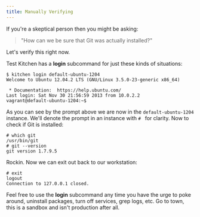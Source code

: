 ```yaml
---
title: Manually Verifying
---
```


If you're a skeptical person then you might be asking:

> "How can we be sure that Git was actually installed?"

Let's verify this right now.

Test Kitchen has a **login** subcommand for just these kinds of situations:

```
$ kitchen login default-ubuntu-1204
Welcome to Ubuntu 12.04.2 LTS (GNU/Linux 3.5.0-23-generic x86_64)

 * Documentation:  https://help.ubuntu.com/
Last login: Sat Nov 30 21:56:59 2013 from 10.0.2.2
vagrant@default-ubuntu-1204:~$
```

As you can see by the prompt above we are now in the `default-ubuntu-1204` instance. We'll denote the prompt in an instance with `# ` for clarity. Now to check if Git is installed:

```
# which git
/usr/bin/git
# git --version
git version 1.7.9.5
```

Rockin. Now we can exit out back to our workstation:

```
# exit
logout
Connection to 127.0.0.1 closed.
```

Feel free to use the **login** subcommand any time you have the urge to poke around, uninstall packages, turn off services, grep logs, etc. Go to town, this is a sandbox and isn't production after all.
